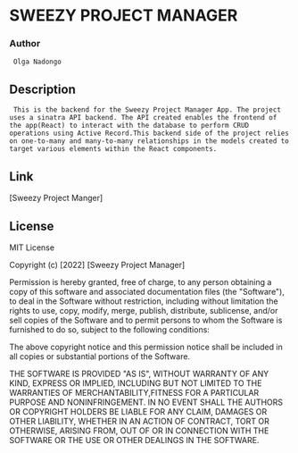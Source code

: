 # **SWEEZY PROJECT MANAGER**
### **Author**
     Olga Nadongo
##   **Description** 

     This is the backend for the Sweezy Project Manager App. The project uses a sinatra API backend. The API created enables the frontend of the app(React) to interact with the database to perform CRUD operations using Active Record.This backend side of the project relies on one-to-many and many-to-many relationships in the models created to target various elements within the React components.

## **Link**
[Sweezy Project Manger]

 ## **License**
 MIT License

Copyright (c) [2022] [Sweezy Project Manager]

Permission is hereby granted, free of charge, to any person obtaining a copy of this software and associated documentation files (the "Software"), to deal in the Software without restriction, including without limitation the rights to use, copy, modify, merge, publish, distribute, sublicense, and/or sell copies of the Software and to permit persons to whom the Software is furnished to do so, subject to the following conditions:

The above copyright notice and this permission notice shall be included in all copies or substantial portions of the Software.

THE SOFTWARE IS PROVIDED "AS IS", WITHOUT WARRANTY OF ANY KIND, EXPRESS OR IMPLIED, INCLUDING BUT NOT LIMITED TO THE WARRANTIES OF MERCHANTABILITY,FITNESS FOR A PARTICULAR PURPOSE AND NONINFRINGEMENT. IN NO EVENT SHALL THE AUTHORS OR COPYRIGHT HOLDERS BE LIABLE FOR ANY CLAIM, DAMAGES OR OTHER LIABILITY, WHETHER IN AN ACTION OF CONTRACT, TORT OR OTHERWISE, ARISING FROM, OUT OF OR IN CONNECTION WITH THE SOFTWARE OR THE USE OR OTHER DEALINGS IN THE SOFTWARE.










